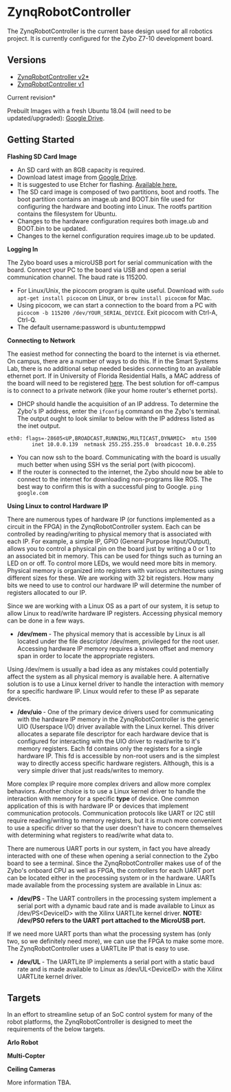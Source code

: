 # ZynqRobotController
The ZynqRobotController is the current base design used for all robotics project. It is currently configured for the Zybo Z7-10 development board.

## Versions

- [ZynqRobotController v2*](https://github.com/smartsystemslab-uf/ZynqRobotController/tree/master/FPGA/Zynq_Robot_Controller_v2)
- [ZynqRobotController v1](https://github.com/smartsystemslab-uf/ZynqRobotController/tree/master/FPGA/Zynq_Robot_Controller)

Current revision*

Prebuilt Images with a fresh Ubuntu 18.04 (will need to be updated/upgraded): [Google Drive](https://drive.google.com/drive/folders/1dXtW07_h6ewmt4f9UHb0d-MQymvdOmMu?usp=sharing).

## Getting Started

**Flashing SD Card Image**

- An SD card with an 8GB capacity is required.
- Download latest image from [Google Drive](https://drive.google.com/drive/folders/1dXtW07_h6ewmt4f9UHb0d-MQymvdOmMu?usp=sharing).
- It is suggested to use Etcher for flashing. [Available here.](https://www.balena.io/etcher/)
- The SD card image is composed of two partitions, boot and rootfs. The boot partition contains an image.ub and BOOT.bin file used for configuring the hardware and booting into Linux. The rootfs partition contains the filesystem for Ubuntu.
- Changes to the hardware configuration requires both image.ub and BOOT.bin to be updated.
- Changes to the kernel configuration requires image.ub to be updated.

**Logging In**

The Zybo board uses a microUSB port for serial communication with the board. Connect your PC to the board via USB and open a serial communication channel. The baud rate is 115200.
- For Linux/Unix, the picocom program is quite useful. Download with `sudo apt-get install picocom` on Linux, or `brew install picocom` for Mac.
- Using picocom, we can start a connection to the board from a PC with  `picocom -b 115200 /dev/YOUR_SERIAL_DEVICE`. Exit picocom with Ctrl-A, Ctrl-Q.
- The default username:password is ubuntu:temppwd


**Connecting to Network**

The easiest method for connecting the board to the internet is via ethernet. On campus, there are a number of ways to do this. If in the Smart Systems Lab, there is no additional setup needed besides connecting to an available ethernet port. If in University of Florida Residential Halls, a MAC address of the board will need to be registered [here](https://deviceregistration.dhnet.ufl.edu). The best solution for off-campus is to connect to a private network (like your home router's ethernet ports).
- DHCP should handle the acquisition of an IP address. To determine the Zybo's IP address, enter the `ifconfig` command on the Zybo's terminal. The output ought to look similar to below with the IP address listed as the inet output.
```
eth0: flags=-28605<UP,BROADCAST,RUNNING,MULTICAST,DYNAMIC>  mtu 1500
        inet 10.0.0.139  netmask 255.255.255.0  broadcast 10.0.0.255
```
- You can now ssh to the board. Communicating with the board is usually much better when using SSH vs the serial port (with picocom).
- If the router is connected to the internet, the Zybo should now be able to connect to the internet for downloading non-programs like ROS. The best way to confirm this is with a successful ping to Google. ```ping google.com```


**Using Linux to control Hardware IP**

There are numerous types of hardware IP (or functions implemented as a circuit in the FPGA) in the ZynqRobotController system. Each can be controlled by reading/writing to physical memory that is associated with each IP. For example, a simple IP, GPIO (General Purpose Input/Output), allows you to control a physical pin on the board just by writing a 0 or 1 to an associated bit in memory. This can be used for things such as turning an LED on or off. To control more LEDs, we would need more bits in memory. Physical memory is organized into registers with various architectures using different sizes for these. We are working with 32 bit registers. How many bits we need to use to control our hardware IP will determine the number of registers allocated to our IP.

Since we are working with a Linux OS as a part of our system, it is setup to allow Linux to read/write hardware IP registers. Accessing physical memory can be done in a few ways.

- <b> /dev/mem </b> -
The physical memory that is accessible by Linux is all located under the file descriptor /dev/mem, privileged for the root user. Accessing hardware IP memory requires a known offset and memory span in order to locate the appropriate registers.

Using /dev/mem is usually a bad idea as any mistakes could potentially affect the system as all physical memory is available here. A alternative solution is to use a Linux kernel driver to handle the interaction with memory for a specific hardware IP. Linux would refer to these IP as separate devices.

- <b> /dev/uio </b> -
One of the primary device drivers used for communicating with the hardware IP memory in the ZynqRobotController is the generic UIO (Userspace I/O) driver available with the Linux kernel. This driver allocates a separate file descriptor for each hardware device that is configured for interacting with the UIO driver to read/write to it's memory registers. Each fd contains only the registers for a single hardware IP. This fd is accessible by non-root users and is the simplest way to directly access specific hardware registers. Although, this is a very simple driver that just reads/writes to memory.

More complex IP require more complex drivers and allow more complex behaviors. Another choice is to use a Linux kernel driver to handle the interaction with memory for a specific <b> type </b> of device. One common application of this is with hardware IP or devices that implement communication protocols. Communication protocols like UART or I2C still require reading/writing to memory registers, but it is much more convenient to use a specific driver so that the user doesn't have to concern themselves with determining what registers to read/write what data to.

There are numerous UART ports in our system, in fact you have already interacted with one of these when opening a serial connection to the Zybo board to see a terminal. Since the ZynqRobotController makes use of of the Zybo's onboard CPU as well as FPGA, the controllers for each UART port can be located either in the processing system or in the hardware. UARTs made available from the processing system are available in Linux as:

- <b> /dev/PS </b> -
The UART controllers in the processing system implement a serial port with a dynamic baud rate and is made available to Linux as /dev/PS\<DeviceID\> with the Xilinx UARTLite kernel driver. <b>NOTE: /dev/PS0 refers to the UART port attached to the MicroUSB port.</b>

If we need more UART ports than what the processing system has (only two, so we definitely need more), we can use the FPGA to make some more. The ZynqRobotController uses a UARTLite IP that is easy to use.

- <b> /dev/UL </b> -
The UARTLite IP implements a serial port with a static baud rate and is made available to Linux as /dev/UL\<DeviceID\> with the Xilinx UARTLite kernel driver.



## Targets

In an effort to streamline setup of an SoC control system for many of the robot platforms, the ZynqRobotController is designed to meet the requirements of the below targets.

**Arlo Robot**

**Multi-Copter**

**Ceiling Cameras**

More information TBA.

